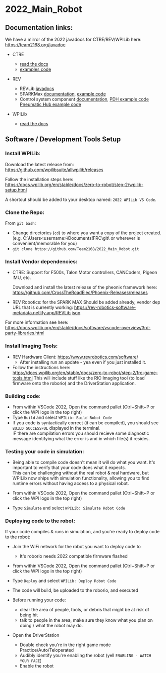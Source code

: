 # 2022_Main_Robot

## Documentation links:

We have a mirror of the 2022 javadocs for CTRE/REV/WPILib here: https://team2168.org/javadoc

* CTRE
  * [read the docs](https://docs.ctre-phoenix.com/en/stable/)
  * [examples code](https://github.com/CrossTheRoadElec/Phoenix-Examples-Languages)
* REV
  * REVLib [javadocs](https://codedocs.revrobotics.com/java/com/revrobotics/package-summary.html)
  * SPARKMax [documentation](https://docs.revrobotics.com/sparkmax/), [example code](https://github.com/REVrobotics/SPARK-MAX-Examples)
  * Control system component [documentation](https://docs.revrobotics.com/), [PDH example code](https://github.com/REVrobotics/Power-Distribution-Hub-Examples)
    [Pneumatic Hub example code](https://github.com/REVrobotics/Pneumatic-Hub-Examples)

* WPILib
  * [read the docs](https://docs.wpilib.org/en/stable/)

## Software / Development Tools Setup

### Install WPILib:

Download the latest release from: https://github.com/wpilibsuite/allwpilib/releases

Follow the installation steps here: https://docs.wpilib.org/en/stable/docs/zero-to-robot/step-2/wpilib-setup.html

A shortcut should be added to your desktop named: `2022 WPILib VS Code`.

### Clone the Repo:

From `git bash`:
  * Change directories (`cd`) to where you want a copy of the project created. (e.g. C:\Users\<username>\Documents\!FRC\git\ or wherever is convenient/memorable for you) 
  * `git clone https://github.com/Team2168/2022_Main_Robot.git`


### Install Vendor dependencies:

* CTRE: Support for F500s, Talon Motor controllers, CANCoders, Pigeon IMU, etc.

  Download and install the latest release of the pheonix framework here: https://github.com/CrossTheRoadElec/Phoenix-Releases/releases
  
* REV Robotics: for the SPARK MAX
  Should be added already, vendor dep URL that is currently working:
  https://rev-robotics-software-metadata.netlify.app/REVLib.json


For more information see here: https://docs.wpilib.org/en/stable/docs/software/vscode-overview/3rd-party-libraries.html

### Install Imaging Tools:

  * REV Hardware Client: https://www.revrobotics.com/software/
    * After installing run an update - yea even if you just installed it.
  * Follow the instructions here: https://docs.wpilib.org/en/stable/docs/zero-to-robot/step-2/frc-game-tools.html
    This will include stuff like the RIO Imaging tool (to load firmware onto the roborio) and the DriverStation application.

### Building code:

  * From within VSCode 2022, Open the command pallet (Ctrl+Shift+P or click the WPI logo in the top right)
  * Type `Build` and select `WPILib: Build Robot Code`
  * If you code is syntactically correct (it can be compiled), you should see `BUILD SUCCESSFUL` displayed in the terminal.  
    IF there are compilation errors you should recieve some diagnostic message identifying what the error is and in which file(s) it resides.

### Testing your code in simulation:

  * Being able to compile code doesn't mean it will do what you want.
    It's important to verify that your code does what it expects.  
    This can be challenging without the real robot & real hardware, but WPILib now ships with simulation functionality,
    allowing you to find runtime errors without having access to a physical robot.

  * From within VSCode 2022, Open the command pallet (Ctrl+Shift+P or click the WPI logo in the top right)
  * Type `Simulate` and select `WPILib: Simulate Robot Code`
  
 
### Deploying code to the robot:
  If your code compiles & runs in simulation, and you're ready to deploy code to the robot: 

  * Join the WiFi network for the robot you want to deploy code to
    * It's roborio needs 2022 compatible firmware flashed

  * From within VSCode 2022, Open the command pallet (Ctrl+Shift+P or click the WPI logo in the top right)
  * Type `Deploy` and select `WPILib: Deploy Robot Code`
  * The code will build, be uploaded to the roborio, and executed
  
  * Before running your code:
     * clear the area of people, tools, or debris that might be at risk of being hit
     * talk to people in the area, make sure they know what you plan on doing / what the robot may do.
   * Open the DriverStation
     * Double check you're in the right game mode Practice/Auto/Teloperated
     * Audibly identify you're enabling the robot (yell `ENABLING - WATCH YOUR FACE`)
     * Enable the robot

